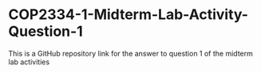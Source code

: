 # COP2334-1-Midterm-Lab-Activity-Question-1
This is a GitHub repository link for the answer to question 1 of the midterm lab activities
